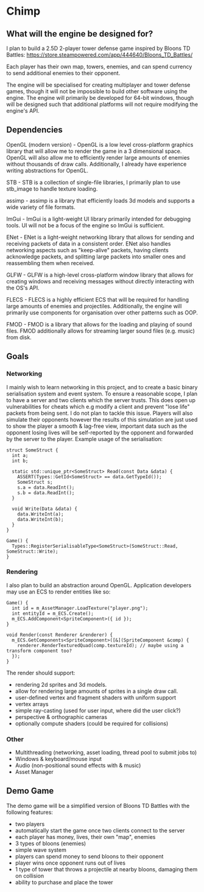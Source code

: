 # Chimp

## What will the engine be designed for?

I plan to build a 2.5D 2-player tower defense game inspired by Bloons TD Battles: https://store.steampowered.com/app/444640/Bloons_TD_Battles/

Each player has their own map, towers, enemies, and can spend currency to send additional enemies to their opponent.

The engine will be specialised for creating multiplayer and tower defense games, though it will not be impossible to build other software using the engine.
The engine will primarily be developed for 64-bit windows, though will be designed such that additional platforms will not require modifying the engine's API.

## Dependencies

OpenGL (modern version) - OpenGL is a low level cross-platform graphics library that will allow me to render the game in a 3 dimensional space. OpenGL will also allow me to efficiently render large amounts of enemies without thousands of draw calls. Additionally, I already have experience writing abstractions for OpenGL.

STB - STB is a collection of single-file libraries, I primarily plan to use stb_image to handle texture loading.

assimp - assimp is a library that efficiently loads 3d models and supports a wide variety of file formats.

ImGui - ImGui is a light-weight UI library primarily intended for debugging tools. UI will not be a focus of the engine so ImGui is sufficient.

ENet - ENet is a light-weight networking library that allows for sending and receiving packets of data in a consistent order. ENet also handles networking aspects such as "keep-alive" packets, having clients acknowledge packets, and splitting large packets into smaller ones and reassembling them when received.

GLFW - GLFW is a high-level cross-platform window library that allows for creating windows and receiving messages without directly interacting with the OS's API.

FLECS - FLECS is a highly efficient ECS that will be required for handling large amounts of enemies and projectiles. Additionally, the engine will primarily use components for organisation over other patterns such as OOP.

FMOD - FMOD is a library that allows for the loading and playing of sound files. FMOD additionally allows for streaming larger sound files (e.g. music) from disk.

## Goals
### Networking
I mainly wish to learn networking in this project, and to create a basic binary serialisation system and event system. To ensure a reasonable scope, I plan to have a server and two clients which the server trusts. This does open up vulnerabilities for cheats which e.g modify a client and prevent "lose life" packets from being sent. I do not plan to tackle this issue. Players will also simulate their opponents however the results of this simulation are just used to show the player a smooth & lag-free view, important data such as the opponent losing lives will be self-reported by the opponent and forwarded by the server to the player.
Example usage of the serialisation:
```
struct SomeStruct {
  int a;
  int b;

  static std::unique_ptr<SomeStruct> Read(const Data &data) {
    ASSERT(Types::GetId<SomeStruct> == data.GetTypeId());
    SomeStruct s;
    s.a = data.ReadInt();
    s.b = data.ReadInt();
  }

  void Write(Data &data) {
    data.WriteInt(a);
    data.WriteInt(b);
  }
}

Game() {
  Types::RegisterSerialisableType<SomeStruct>(SomeStruct::Read, SomeStruct::Write);
}
```

### Rendering
I also plan to build an abstraction around OpenGL. Application developers may use an ECS to render entities like so:
```
Game() {
  int id = m_AssetManager.LoadTexture("player.png");
  int entityId = m_ECS.Create();
  m_ECS.AddComponent<SpriteComponent>({ id });
}

void Render(const Renderer &renderer) {
  m_ECS.GetComponents<SpriteComponent>([&](SpriteComponent &comp) {
    renderer.RenderTexturedQuad(comp.textureId); // maybe using a transform component too?
  });
}
```

The render should support:
- rendering 2d sprites and 3d models. 
- allow for rendering large amounts of sprites in a single draw call.
- user-defined vertex and fragment shaders with uniform support
- vertex arrays
- simple ray-casting (used for user input, where did the user click?)
- perspective & orthographic cameras
- optionally compute shaders (could be required for collisions)

### Other
- Multithreading (networking, asset loading, thread pool to submit jobs to)
- Windows & keyboard/mouse input
- Audio (non-positional sound effects with  & music)
- Asset Manager

## Demo Game
The demo game will be a simplified version of Bloons TD Battles with the following features:
- two players
- automatically start the game once two clients connect to the server
- each player has money, lives, their own "map", enemies
- 3 types of bloons (enemies)
- simple wave system
- players can spend money to send bloons to their opponent
- player wins once opponent runs out of lives
- 1 type of tower that throws a projectile at nearby bloons, damaging them on collision
- ability to purchase and place the tower
